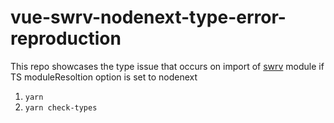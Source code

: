 # vue-swrv-nodenext-type-error-reproduction

This repo showcases the type issue that occurs on import of [swrv](https://github.com/Kong/swrv) module if TS moduleResoltion option is set to nodenext

1) `yarn`
2) `yarn check-types`